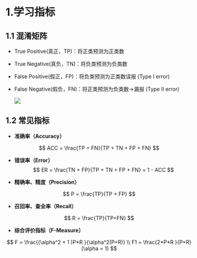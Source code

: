 # 1.学习指标

## 1.1 **混淆矩阵**

- True Positive(真正，TP)：将正类预测为正类数

- True Negative(真负，TN)：将负类预测为负类数

- False Positive(假正，FP)：将负类预测为正类数误报 (Type I error)

- False Negative(假负，FN)：将正类预测为负类数→漏报 (Type II error)

  ![](https://img-blog.csdn.net/20170426204250714)

## 1.2 常见指标

- **准确率（Accuracy）**

$$
ACC = \frac{TP + FN}{TP + TN + FP + FN}
$$

- **错误率（Error）**
$$
ER = \frac{TN + FP}{TP + TN + FP + FN} = 1 - ACC
$$

- **精确率、精度（Precision）**

$$
P = \frac{TP}{TP + FP}
$$

- **召回率、查全率（Recall）**

$$
R = \frac{TP}{TP+FN}
$$

- **综合评价指标（F-Measure）**

$$
F = \frac{(\alpha^2 + 1 )P*R }{\alpha^2(P+R)} \\
F1 = \frac{2*P*R }{P+R} (\alpha = 1)
$$